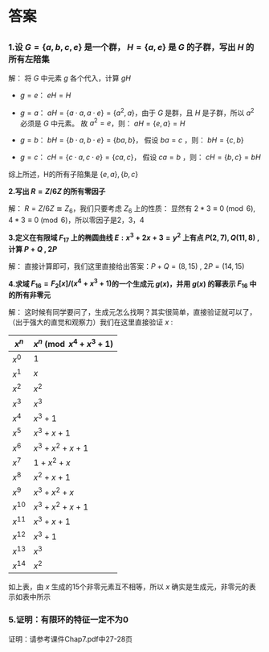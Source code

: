 # 答案

##

### 1.设 $G=\{a,b,c,e\}$ 是一个群， $H=\{a,e\}$ 是 $G$ 的子群，写出 $H$ 的所有左陪集  

解：
  将 $G$ 中元素 $g$ 各个代入，计算 $gH$  

- $g = e$：
    $eH = H$
  
- $g = a$：
    $aH = \{ a \cdot a, a \cdot e \} = \{ a^2, a \}$，由于 $G$ 是群，且 $H$ 是子群，所以 $a^2$ 必须是 $G$ 中元素。
    故 $a^2 = e$，则： $aH = \{ e, a \} = H$
  
- $g = b$：
    $bH = \{ b \cdot a, b \cdot e \} = \{ ba, b \}$，
    假设 $ba = c$ ，则：
    $bH = \{ c, b \}$
  
- $g = c$：
    $cH = \{ c \cdot a, c \cdot e \} = \{ ca, c \}$，
    假设 $ca = b$ ，则：
    $cH = \{ b, c \} = bH$  

综上所述，H的所有子陪集是 $\{ e, a \}, \{ b, c \}$  

**2.写出 $R=Z/6Z$ 的所有零因子**

解：
  $R=Z/6Z \cong Z_6$，我们只要考虑 $Z_6$ 上的性质：
  显然有 $2*3 \equiv 0 \pmod{6}, 4*3 \equiv 0 \pmod{6}$，所以零因子是2，3，4  

**3.定义在有限域 $F_{17}$ 上的椭圆曲线 $E: x^3 + 2x + 3 = y^2$ 上有点 $P(2, 7), Q(11, 8)$ , 计算 $P+Q$ , $2P$**

解：
  直接计算即可，我们这里直接给出答案：$P+Q = (8, 15)$ , $2P = (14, 15)$  

**4.求域 $F_{16}=F_2[x]/(x^4+x^3+1)$的一个生成元 $g(x)$，并用 $g(x)$ 的幂表示 $F_{16}$ 中的所有非零元**

解：
  这时候有同学要问了，生成元怎么找啊？其实很简单，直接验证就可以了，（出于强大的直觉和观察力）我们在这里直接验证 $x$ :

  | $x^n$ |  $x^n\pmod{x^4+x^3+1}$ |
  |------|----------|
  | $x^0$ | $1$ |
  | $x^1$  | $x$ |
  | $x^2$  | $x^2$ |
  | $x^3$  | $x^3$ |
  | $x^4$  | $x^3 + 1$ |
  | $x^5$  | $x^3 + x + 1$ |
  | $x^6$  | $x^3 + x^2 + x + 1$ |
  | $x^7$  | $1 + x^2 + x$ |
  | $x^8$  | $x^2 + x + 1$ |
  | $x^9$  | $x^3 + x^2 + x$ |
  | $x^{10}$ | $x^3 + x^2 + x + 1$ |
  | $x^{11}$ | $x^3 + x + 1$ |
  | $x^{12}$ | $x^3 + 1$ |
  | $x^{13}$ | $x^3$ |
  | $x^{14}$ | $x^2$ |

如上表，由 $x$ 生成的15个非零元素互不相等，所以 $x$ 确实是生成元，非零元的表示如表中所示  

### 5.证明：有限环的特征一定不为0

证明：请参考课件Chap7.pdf中27-28页
